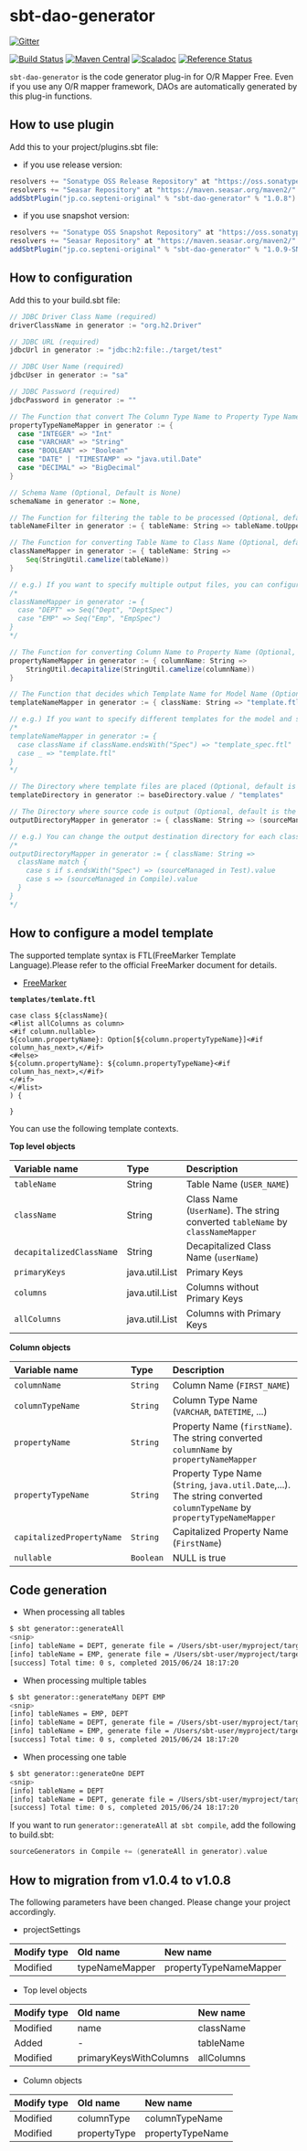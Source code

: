 # sbt-dao-generator

[![Gitter](https://badges.gitter.im/Join%20Chat.svg)](https://gitter.im/septeni-original/sbt-dao-generator?utm_source=badge&utm_medium=badge&utm_campaign=pr-badge&utm_content=badge)

[![Build Status](https://travis-ci.org/septeni-original/sbt-dao-generator.svg)](https://travis-ci.org/septeni-original/sbt-dao-generator)
[![Maven Central](https://maven-badges.herokuapp.com/maven-central/jp.co.septeni-original/sbt-dao-generator/badge.svg)](https://maven-badges.herokuapp.com/maven-central/jp.co.septeni-original/sbt-dao-generator)
[![Scaladoc](http://javadoc-badge.appspot.com/jp.co.septeni-original/sbt-dao-generator_2.10.svg?label=scaladoc)](http://javadoc-badge.appspot.com/jp.co.septeni-original/sbt-dao-generator_2.10)
[![Reference Status](https://www.versioneye.com/java/jp.co.septeni-original:sbt-dao-generator_2.10/reference_badge.svg?style=flat)](https://www.versioneye.com/java/jp.co.septeni-original:sbt-dao-generator_2.10/references)

`sbt-dao-generator` is the code generator plug-in for O/R Mapper Free. Even if you use any O/R mapper framework, DAOs are automatically generated by this plug-in functions.

## How to use plugin

Add this to your project/plugins.sbt file:

- if you use release version:

```scala
resolvers += "Sonatype OSS Release Repository" at "https://oss.sonatype.org/content/repositories/releases/"
resolvers += "Seasar Repository" at "https://maven.seasar.org/maven2/"
addSbtPlugin("jp.co.septeni-original" % "sbt-dao-generator" % "1.0.8")
```

- if you use snapshot version:

```scala
resolvers += "Sonatype OSS Snapshot Repository" at "https://oss.sonatype.org/content/repositories/snapshots/"
resolvers += "Seasar Repository" at "https://maven.seasar.org/maven2/"
addSbtPlugin("jp.co.septeni-original" % "sbt-dao-generator" % "1.0.9-SNAPSHOT")
```

## How to configuration

Add this to your build.sbt file:

```scala
// JDBC Driver Class Name (required)
driverClassName in generator := "org.h2.Driver"

// JDBC URL (required)
jdbcUrl in generator := "jdbc:h2:file:./target/test"

// JDBC User Name (required)
jdbcUser in generator := "sa"

// JDBC Password (required)
jdbcPassword in generator := ""

// The Function that convert The Column Type Name to Property Type Name (required)
propertyTypeNameMapper in generator := {
  case "INTEGER" => "Int"
  case "VARCHAR" => "String"
  case "BOOLEAN" => "Boolean"
  case "DATE" | "TIMESTAMP" => "java.util.Date"
  case "DECIMAL" => "BigDecimal"
}

// Schema Name (Optional, Default is None)
schemaName in generator := None,

// The Function for filtering the table to be processed (Optional, default is the following)
tableNameFilter in generator := { tableName: String => tableName.toUpperCase != "SCHEMA_VERSION"}

// The Function for converting Table Name to Class Name (Optional, default is the following)
classNameMapper in generator := { tableName: String =>
    Seq(StringUtil.camelize(tableName))
}

// e.g.) If you want to specify multiple output files, you can configure it as follows.
/*
classNameMapper in generator := {
  case "DEPT" => Seq("Dept", "DeptSpec")
  case "EMP" => Seq("Emp", "EmpSpec")
}
*/

// The Function for converting Column Name to Property Name (Optional, default is the following)
propertyNameMapper in generator := { columnName: String =>
    StringUtil.decapitalize(StringUtil.camelize(columnName))
}

// The Function that decides which Template Name for Model Name (Optional, defaults below)
templateNameMapper in generator := { className: String => "template.ftl" },

// e.g.) If you want to specify different templates for the model and spec, you can configure it as follows.
/*
templateNameMapper in generator := {
  case className if className.endsWith("Spec") => "template_spec.ftl"
  case _ => "template.ftl"
}
*/

// The Directory where template files are placed (Optional, default is the following)
templateDirectory in generator := baseDirectory.value / "templates"

// The Directory where source code is output (Optional, default is the following)
outputDirectoryMapper in generator := { className: String => (sourceManaged in Compile).value }

// e.g.) You can change the output destination directory for each class name dynamically.
/*
outputDirectoryMapper in generator := { className: String =>
  className match {
    case s if s.endsWith("Spec") => (sourceManaged in Test).value
    case s => (sourceManaged in Compile).value
  }
}
*/
```

## How to configure a model template

The supported template syntax is FTL(FreeMarker Template Language).Please refer to the official FreeMarker document for details.

- [FreeMarker](http://freemarker.org/)

**`templates/temlate.ftl`**

```
case class ${className}(
<#list allColumns as column>
<#if column.nullable>
${column.propertyName}: Option[${column.propertyTypeName}]<#if column_has_next>,</#if>
<#else>
${column.propertyName}: ${column.propertyTypeName}<#if column_has_next>,</#if>
</#if>
</#list>
) {

}
```

You can use the following template contexts.

**Top level objects**

| Variable name | Type | Description |
|:-----------|:---|:---------|
| `tableName` | String | Table Name (`USER_NAME`)|
| `className`  | String | Class Name　(`UserName`). The string converted `tableName` by `classNameMapper` |
| `decapitalizedClassNam`e | String | Decapitalized Class Name (`userName`) |
| `primaryKeys` | java.util.List<Column> | Primary Keys |
| `columns` | java.util.List<Column> | Columns without Primary Keys |
| `allColumns` | java.util.List<Column> | Columns with Primary Keys |

**Column objects**

| Variable name | Type | Description |
|:-----------|:---|:---------|
| `columnName` | `String` | Column Name (`FIRST_NAME`) |
| `columnTypeName` | `String` | Column Type Name (`VARCHAR`, `DATETIME`, ...) |
| `propertyName` | `String` | Property Name (`firstName`). The string converted `columnName` by `propertyNameMapper` |
| `propertyTypeName` | `String` | Property Type Name (`String`, `java.util.Date`,...). The string converted `columnTypeName` by `propertyTypeNameMapper` |
| `capitalizedPropertyName` | `String` | Capitalized Property Name (`FirstName`) |
| `nullable` | `Boolean` | NULL is true |

## Code generation

- When processing all tables

```sh
$ sbt generator::generateAll
<snip>
[info] tableName = DEPT, generate file = /Users/sbt-user/myproject/target/scala-2.10/src_managed/Dept.scala
[info] tableName = EMP, generate file = /Users/sbt-user/myproject/target/scala-2.10/src_managed/Emp.scala
[success] Total time: 0 s, completed 2015/06/24 18:17:20
```

- When processing multiple tables

```sh
$ sbt generator::generateMany DEPT EMP
<snip>
[info] tableNames = EMP, DEPT
[info] tableName = DEPT, generate file = /Users/sbt-user/myproject/target/scala-2.10/src_managed/Dept.scala
[info] tableName = EMP, generate file = /Users/sbt-user/myproject/target/scala-2.10/src_managed/Emp.scala
[success] Total time: 0 s, completed 2015/06/24 18:17:20
```

- When processing one table

```sh
$ sbt generator::generateOne DEPT
<snip>
[info] tableName = DEPT
[info] tableName = DEPT, generate file = /Users/sbt-user/myproject/target/scala-2.10/src_managed/Dept.scala
[success] Total time: 0 s, completed 2015/06/24 18:17:20
```

If you want to run `generator::generateAll` at` sbt compile`, add the following to build.sbt:

```scala
sourceGenerators in Compile += (generateAll in generator).value
```

## How to migration from v1.0.4 to v1.0.8

The following parameters have been changed. Please change your project accordingly.

- projectSettings

| Modify type | Old name | New name |
|:---------|:---------------|:-----------------------|
| Modified | typeNameMapper | propertyTypeNameMapper |

- Top level objects

| Modify type | Old name | New name |
|:---------|:-----|:----------|
| Modified | name | className |
| Added | - | tableName |
| Modified | primaryKeysWithColumns | allColumns |

- Column objects

| Modify type | Old name | New name |
|:---------|:-----------|:---------------|
| Modified | columnType | columnTypeName |
| Modified | propertyType | propertyTypeName |



